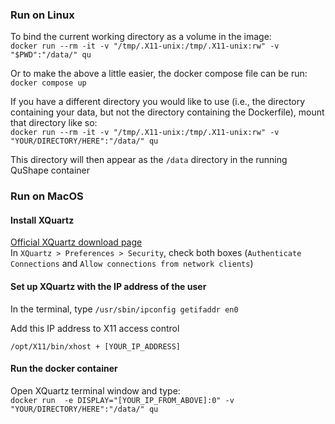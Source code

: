 ### Run on Linux

To bind the current working directory as a volume in the image:  
`docker run --rm -it -v "/tmp/.X11-unix:/tmp/.X11-unix:rw" -v "$PWD":"/data/" qu`  

Or to make the above a little easier, the docker compose file can be run:  
`docker compose up`  

If you have a different directory you would like to use (i.e., the directory containing your data,
but not the directory containing the Dockerfile), mount that directory like so:  
`docker run --rm -it -v "/tmp/.X11-unix:/tmp/.X11-unix:rw" -v "YOUR/DIRECTORY/HERE":"/data/" qu`  

This directory will then appear as the `/data` directory in the running QuShape container  

### Run on MacOS
#### Install XQuartz  
[Official XQuartz download page](https://www.xquartz.org/index.html)  
In `XQuartz > Preferences > Security`, check both boxes (`Authenticate Connections` and `Allow connections from network clients`)
 
#### Set up XQuartz with the IP address of the user  
In the terminal, type `/usr/sbin/ipconfig getifaddr en0`  

Add this IP address to X11 access control  
  
`/opt/X11/bin/xhost + [YOUR_IP_ADDRESS]`   

#### Run the docker container  
Open XQuartz terminal window and type:  
`docker run  -e DISPLAY="[YOUR_IP_FROM_ABOVE]:0" -v "YOUR/DIRECTORY/HERE":"/data/" qu`
